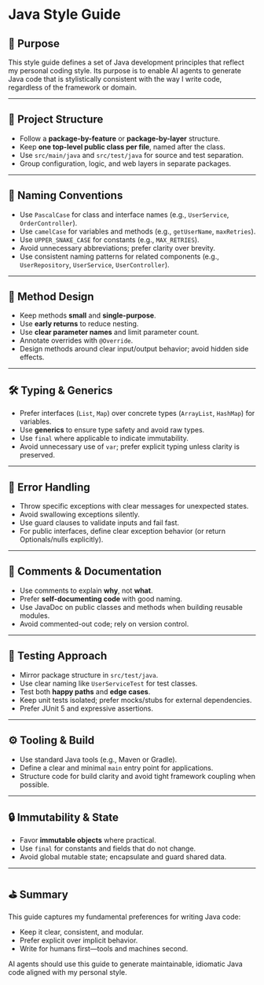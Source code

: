 # Java Style Guide

## 🎯 Purpose

This style guide defines a set of Java development principles that reflect my personal coding style.
Its purpose is to enable AI agents to generate Java code that is stylistically consistent with the way I write code, regardless of the framework or domain.

---

## 📁 Project Structure

- Follow a **package-by-feature** or **package-by-layer** structure.
- Keep **one top-level public class per file**, named after the class.
- Use `src/main/java` and `src/test/java` for source and test separation.
- Group configuration, logic, and web layers in separate packages.

---

## 🧠 Naming Conventions

- Use `PascalCase` for class and interface names (e.g., `UserService`, `OrderController`).
- Use `camelCase` for variables and methods (e.g., `getUserName`, `maxRetries`).
- Use `UPPER_SNAKE_CASE` for constants (e.g., `MAX_RETRIES`).
- Avoid unnecessary abbreviations; prefer clarity over brevity.
- Use consistent naming patterns for related components (e.g., `UserRepository`, `UserService`, `UserController`).

---

## 🔧 Method Design

- Keep methods **small** and **single-purpose**.
- Use **early returns** to reduce nesting.
- Use **clear parameter names** and limit parameter count.
- Annotate overrides with `@Override`.
- Design methods around clear input/output behavior; avoid hidden side effects.

---

## 🛠️ Typing & Generics

- Prefer interfaces (`List`, `Map`) over concrete types (`ArrayList`, `HashMap`) for variables.
- Use **generics** to ensure type safety and avoid raw types.
- Use `final` where applicable to indicate immutability.
- Avoid unnecessary use of `var`; prefer explicit typing unless clarity is preserved.

---

## 🚫 Error Handling

- Throw specific exceptions with clear messages for unexpected states.
- Avoid swallowing exceptions silently.
- Use guard clauses to validate inputs and fail fast.
- For public interfaces, define clear exception behavior (or return Optionals/nulls explicitly).

---

## 💬 Comments & Documentation

- Use comments to explain **why**, not **what**.
- Prefer **self-documenting code** with good naming.
- Use JavaDoc on public classes and methods when building reusable modules.
- Avoid commented-out code; rely on version control.

---

## 🧪 Testing Approach

- Mirror package structure in `src/test/java`.
- Use clear naming like `UserServiceTest` for test classes.
- Test both **happy paths** and **edge cases**.
- Keep unit tests isolated; prefer mocks/stubs for external dependencies.
- Prefer JUnit 5 and expressive assertions.

---

## ⚙️ Tooling & Build

- Use standard Java tools (e.g., Maven or Gradle).
- Define a clear and minimal `main` entry point for applications.
- Structure code for build clarity and avoid tight framework coupling when possible.

---

## 🔒 Immutability & State

- Favor **immutable objects** where practical.
- Use `final` for constants and fields that do not change.
- Avoid global mutable state; encapsulate and guard shared data.

---

## ⛳ Summary

This guide captures my fundamental preferences for writing Java code:

- Keep it clear, consistent, and modular.
- Prefer explicit over implicit behavior.
- Write for humans first—tools and machines second.

AI agents should use this guide to generate maintainable, idiomatic Java code aligned with my personal style.
